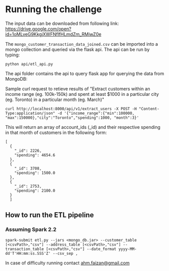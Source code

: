 # Running the challenge
The input data can be downloaded from following link:
https://drive.google.com/open?id=1oMLveG9KkgjXWFNflfHLmdZm_RMiwZ0e

The `mongo_customer_transaction_data_joined.csv` can be imported into a mongo collection and queried via the flask api. The api can be run by typing:
```
python api/etl_api.py
```

The api folder contains the api to query flask app for querying the data from MongoDB:

Sample curl request to retieve results of "Extract customers within an income range (eg. 100k-150k) and spent at least $1000 in a particular city (eg. Toronto) in a particular month (eg. March)"
```
curl http://localhost:8000/api/v1/extract_users -X POST -H "Content-Type:application/json" -d '{"income_range":{"min":100000, "max":150000},"city":"Toronto","spending":1000, "month":3}'
```

This will return an array of account_ids (_id) and their respective spending in that month of customers in the following form:
```
[
  {
    "_id": 2226,
    "spending": 4654.6
  },
  {
    "_id": 3708,
    "spending": 1500.0
  },
  {
    "_id": 2753,
    "spending": 2100.0
  }
  ]
  ```
## How to run the ETL pipeline
### Assuming Spark 2.2

```
spark-submit etl.py --jars <mongo_db.jar> --customer_table [<csvPath>,"csv"] --address_table [<csvPath>,"csv"] --transaction_table [<csvPath>,"csv"] --date_format yyyy-MM-dd'T'HH:mm:ss.SSS'Z' --csv_sep ,

```

In case of difficulty running contact ahm.faizan@gmail.com

